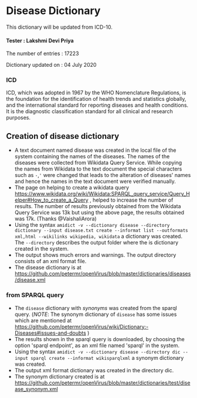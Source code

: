 # Disease Dictionary
This dictionary will be updated from ICD-10.

#### Tester : Lakshmi Devi Priya

The number of entries : 17223

Dictionary updated on : 04 July 2020
### ICD
ICD, which was adopted in 1967 by the WHO Nomenclature Regulations, is the foundation for the identification of health trends and statistics globally, and the international standard for reporting diseases and health conditions. It is the diagnostic classification standard for all clinical and research purposes. 
## Creation of disease dictionary
* A text document named disease was created in the local file of the system containing the names of the diseases. The names of the diseases were collected from Wikidata Query Service. While copying the names from Wikidata to the text document the special characters such as `-`,`'` were changed that leads to the alteration of diseases' names and hence the names in the text document were verified manually.
* The page on helping to create a wikidata query https://www.wikidata.org/wiki/Wikidata:SPARQL_query_service/Query_Helper#How_to_create_a_Query , helped to increase the number of results. The number of results previously obtained from the Wikidata Query Service was 13k but using the above page, the results obtained was 17k. (Thanks @VaishaliArora)
* Using the syntax `amidict -v --dictionary disease --directory dictionary --input disease.txt create --informat list --outformats xml,html --wikilinks wikipedia, wikidata` a dictionary was created. The `--directory` describes the output folder where the is dictionary created in the system.
* The output shows much errors and warnings. The output directory consists of an xml format file.
* The disease dictionary is at https://github.com/petermr/openVirus/blob/master/dictionaries/diseases/disease.xml
### from SPARQL query
* The `disease` dictionary with _synonyms_ was created from the sparql query. (_NOTE_: The synonym dictionary of `disease` has some issues which are mentioned at https://github.com/petermr/openVirus/wiki/Dictionary:-Diseases#issues-and-doubts )
* The results shown in the sparql query is downloaded, by choosing the option 'sparql endpoint', as an xml file named 'sparql' in the system.
* Using the syntax `amidict -v --dictionary disease --directory dic --input sparql create --informat wikisparqlxml` a synonym dictionary was created.
* The output xml format dictionary was created in the directory dic.
* The synonym dictionary created is at https://github.com/petermr/openVirus/blob/master/dictionaries/test/disease_synonym.xml
